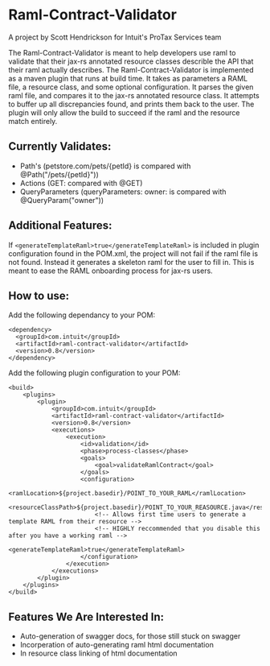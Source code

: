 Raml-Contract-Validator
=======================
A project by Scott Hendrickson for Intuit's ProTax Services team

The Raml-Contract-Validator is meant to help developers use raml to validate that their jax-rs annotated resource classes describle the API that their raml actually describes. The Raml-Contract-Validator is implemented as a maven plugin that runs at build time. It takes as parameters a RAML file, a resource class, and some optional configuration. It parses the given raml file, and compares it to the jax-rs annotated resource class. It attempts to buffer up all discrepancies found, and prints them back to the user. The plugin will only allow the build to succeed if the raml and the resource match entirely.

Currently Validates:
--------------------
- Path's (petstore.com/pets/{petId} is compared with @Path("/pets/{petId}"))
- Actions (GET: compared with @GET)
- QueryParameters (queryParameters: owner: is compared with @QueryParam("owner"))

Additional Features:
--------------------
If `<generateTemplateRaml>true</generateTemplateRaml>` is included in plugin configuration found in the POM.xml, the project will not fail if the raml file is not found. Instead it generates a skeleton raml for the user to fill in. This is meant to ease the RAML onboarding process for jax-rs users.

How to use:
-----------
Add the following dependancy to your POM:
```        
<dependency>
  <groupId>com.intuit</groupId>
  <artifactId>raml-contract-validator</artifactId>
  <version>0.8</version>
</dependency>
```

Add the following plugin configuration to your POM:
```
<build>
    <plugins>
        <plugin>
            <groupId>com.intuit</groupId>
            <artifactId>raml-contract-validator</artifactId>
            <version>0.8</version>
            <executions>
                <execution>
                    <id>validation</id>
                    <phase>process-classes</phase>
                    <goals>
                        <goal>validateRamlContract</goal>
                    </goals>
                    <configuration>
                        <ramlLocation>${project.basedir}/POINT_TO_YOUR_RAML</ramlLocation>
                        <resourceClassPath>${project.basedir}/POINT_TO_YOUR_REASOURCE.java</resourceClassPath>
                        <!-- Allows first time users to generate a template RAML from their resource -->
                        <!-- HIGHLY reccommended that you disable this after you have a working raml -->
                        <generateTemplateRaml>true</generateTemplateRaml>
                    </configuration>
                </execution>
            </executions>
        </plugin>
    </plugins>
</build>
```

Features We Are Interested In:
------------------------------
- Auto-generation of swagger docs, for those still stuck on swagger
- Incorperation of auto-generating raml html documentation
- In resource class linking of html documentation


